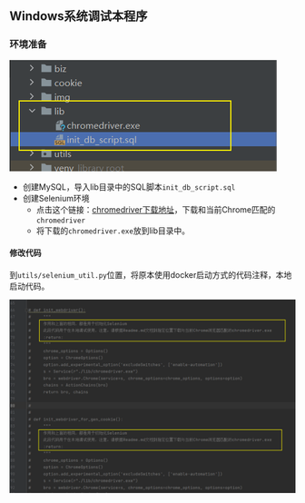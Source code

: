## <a id="debug_doc">Windows系统调试本程序</a>

### 环境准备

![image-20230716184756757](img/Other.assets/image-20230716184756757.png)

- 创建MySQL，导入lib目录中的SQL脚本`init_db_script.sql`
- 创建Selenium环境
  - 点击这个链接：[chromedriver下载地址](http://chromedriver.storage.googleapis.com/index.html)，下载和当前Chrome匹配的`chromedriver`
  - 将下载的`chromedriver.exe`放到lib目录中。

#### 修改代码

到`utils/selenium_util.py`位置，将原本使用docker启动方式的代码注释，本地启动代码。

![image-20230716185149619](img/Other.assets/image-20230716185149619.png)
